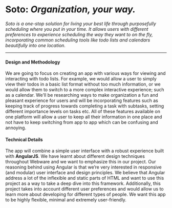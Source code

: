 # Soto: *Organization, your way.*


*Soto is a one-stop solution for living your best life through purposefully scheduling where you put in your time. It allows users with different preferences to experience scheduling the way they want to on the fly, incorporating common scheduling tools like todo lists and calendars beautifully into one location.*
- - -

#### Design and Methodology
We are going to focus on creating an app with various ways for viewing and interacting with todo lists. For example, we would allow a user to simply view their todos in a basic list format without too much information, or we would allow them to switch to a more complex interactive experience; such as a calendar. We'll be researching ways to make organization a fun and pleasant experience for users and will be incorporating features such as keeping track of progress towards completing a task with subtasks, setting different importance levels on tasks etc. All of these features available on one platform will allow a user to keep all their information in one place and not have to keep switching from app to app which can be confusing and annoying. 

#### Technical Details
The app will combine a simple user interface with a robust experience built with **AngularJS**. We have learnt about different design techniques throughout Webware and we want to emphasize this in our project. Our reasoning behind using Angular is that we’re very interested in responsive (and modular) user interface and design principles. We believe that Angular address a lot of the inflexible and static parts of HTML and want to use this project as a way to take a deep dive into this framework. Additionally, this project takes into account different user preferences and would allow us to learn more about developing for different types of people. We want this app to be highly flexible, minimal and extremely user-friendly.
